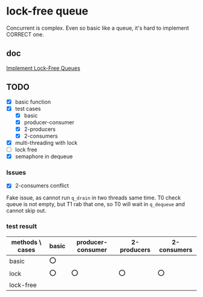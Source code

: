 # lock-free queue

Concurrent is complex. Even so basic like a queue, it's hard to implement CORRECT one.

## doc
[Implement Lock-Free Queues](http://citeseerx.ist.psu.edu/viewdoc/download?doi=10.1.1.53.8674&rep=rep1&type=pdf)

## TODO

- [x] basic function
- [x] test cases
    - [x] basic
    - [x] producer-consumer
    - [x] 2-producers
    - [x] 2-consumers
- [x] multi-threading with lock
- [ ] lock free
- [x] semaphore in dequeue

### Issues

- [x] 2-consumers conflict

Fake issue, as cannot run `q_drain` in two threads same time.
T0 check queue is not empty, but T1 rab that one, so T0 will wait in `q_dequeue` and cannot skip out.

### test result
| methods \ cases | basic | producer-consumer | 2-producers | 2-consumers |
|-----------------|-------|-------------------|-------------|-------------|
| basic           | :o:   |                   |             |             |
| lock            | :o:   | :o:               | :o:         | :o:         |
| lock-free       |       |                   |             |             |
